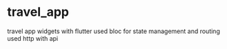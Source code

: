 # travel_app

travel app widgets with flutter
used bloc for state management and routing
used http with api
